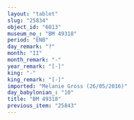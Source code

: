 ```yaml
---
layout: "tablet"
slug: "25834"
object_id: "6013"
museum_no_: "BM 49318"
period: "ENB"
day_remark: "?"
month: "II"
month_remark: "-"
year_remark: "[-]"
king: "-"
king_remark: "[-]"
imported: "Melanie Gross (26/05/2016)"
day_babylonian_: "10"
title: "BM 49318"
previous_item: "25843"
---
```

